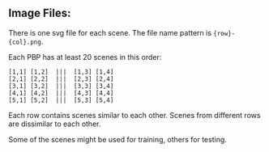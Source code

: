 Image Files: 
------------

There is one svg file for each scene. The file name pattern is `{row}-{col}.png`.

Each PBP has at least 20 scenes in this order:

    [1,1] [1,2]  |||  [1,3] [1,4]
    [2,1] [2,2]  |||  [2,3] [2,4]
    [3,1] [3,2]  |||  [3,3] [3,4]
    [4,1] [4,2]  |||  [4,3] [4,4]
    [5,1] [5,2]  |||  [5,3] [5,4]

Each row contains scenes similar to each other. Scenes from different rows are dissimilar to each other.

Some of the scenes might be used for training, others for testing.
